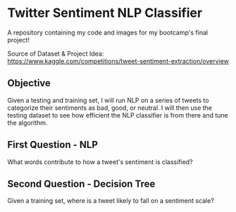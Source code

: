 # Twitter Sentiment NLP Classifier
A repository containing my code and images for my bootcamp's final project!

Source of Dataset & Project Idea: https://www.kaggle.com/competitions/tweet-sentiment-extraction/overview

## Objective
Given a testing and training set, I will run NLP on a series of tweets to categorize their sentiments as bad, good, or neutral. I will then use the testing dataset to see how efficient the NLP classifier is from there and tune the algorithm.

## First Question - NLP
What words contribute to how a tweet's sentiment is classified?

## Second Question - Decision Tree
Given a training set, where is a tweet likely to fall on a sentiment scale? 

